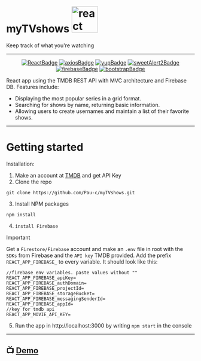 # myTVshows <img src="https://raw.githubusercontent.com/Pau-c/myTVshows/5ef50e4b52782cb2f430ca30220c1109809c0f23/public/Television-comic.svg" alt="react" widht="70" height="70" />

Keep track of what you're watching

---


 <div align="center">
  
<!-- PROJECT SHIELDS -->
[![ReactBadge][react-shield]][react-url]
[![axiosBadge][axios-shield]][axios-url]
[![yupBadge][yup-shield]][yup-url]
[![sweetAlert2Badge][sweetAlert2-shield]][sweetAlert2-url]
[![firebaseBadge][firebase-shield]][firebase-url]
[![bootstrapBadge][bootstrap-shield]][bootstrap-url]
<!-- PROJECT SHIELDS -->
  
 </div>
 
React app using the TMDB REST API with MVC architecture and Firebase DB.
Features include:

- Displaying the most popular series in a grid format.
- Searching for shows by name, returning basic information.
- Allowing users to create usernames and maintain a list of their favorite shows.

---

# Getting started

Installation:

1. Make an account at [TMDB](https://www.themoviedb.org/) and get API Key
2. Clone the repo

```
git clone https://github.com/Pau-c/myTVshows.git
```

3. Install NPM packages
```
npm install
```

4. `install Firebase`
   
> [!IMPORTANT]
> Get a `Firestore/Firebase` account and make an `.env` file in root with the `SDKs` from Firebase and the `API key` TMDB provided. 
> Add the prefix `REACT_APP_FIREBASE_` to every variable.
> It should look like this:

```
//firebase env variables. paste values without ""
REACT_APP_FIREBASE_apiKey=
REACT_APP_FIREBASE_authDomain=
REACT_APP_FIREBASE_projectId=
REACT_APP_FIREBASE_storageBucket=
REACT_APP_FIREBASE_messagingSenderId=
REACT_APP_FIREBASE_appId=
//key for tmdb api
REACT_APP_MOVIE_API_KEY=
```
5. Run the app in http://localhost:3000 by writing `npm start` in the console
---
## :tv: [**Demo**](https://my-tvshows.netlify.app/)

<!-- PROJECT SHIELDS VARIABLES-->
[axios-shield]:https://img.shields.io/badge/Routes-Axios-black?style=flat&labelColor=%23808080k&color=teal
[axios-url]:https://axios-http.com/
[bootstrap-shield]:https://img.shields.io/badge/CSS-React_Bootstrap-black?style=flat&labelColor=%23808080k&color=teal
[bootstrap-url]: https://react-bootstrap.github.io/
[firebase-shield]:https://img.shields.io/badge/DB-Firebase-black?style=flat&labelColor=%23808080k&color=teal
[firebase-url]:https://firebase.google.com/
[react-shield]:https://img.shields.io/badge/Front-React%2FJs-red
[react-url]:https://www.npmjs.com/package/react
[sweetAlert2-shield]: https://img.shields.io/badge/Alerts-SweetAlerts2-black?style=flat&labelColor=%23808080k&color=teal
[sweetAlert2-url]: https://sweetalert2.github.io/
[yup-shield]:https://img.shields.io/badge/Validation-yup-black?style=flat&labelColor=%23808080k&color=teal
[yup-url]: https://www.npmjs.com/package/yup
